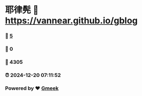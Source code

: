# 耶律髡 :link: https://vannear.github.io/gblog 
### :page_facing_up: [5](https://vannear.github.io/gblog/tag.html) 
### :speech_balloon: 0 
### :hibiscus: 4305 
### :alarm_clock: 2024-12-20 07:11:52 
### Powered by :heart: [Gmeek](https://github.com/Meekdai/Gmeek)
